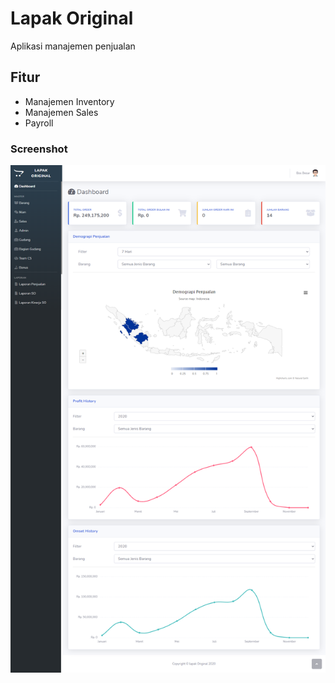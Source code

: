 # Lapak Original

Aplikasi manajemen penjualan

## Fitur
- Manajemen Inventory
- Manajemen Sales
- Payroll

### Screenshot
![alt text](https://raw.githubusercontent.com/WillyFaq/lapakoriginal/master/assets/img/ss.png "Screenshot")